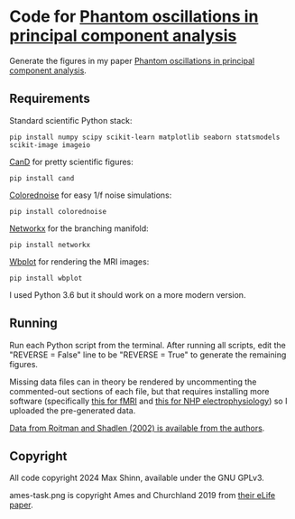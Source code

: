# Code for [Phantom oscillations in principal component analysis](https://www.pnas.org/doi/10.1073/pnas.2311420120)

Generate the figures in my paper [Phantom oscillations in principal component
analysis](https://www.pnas.org/doi/10.1073/pnas.2311420120).

## Requirements

Standard scientific Python stack:

    pip install numpy scipy scikit-learn matplotlib seaborn statsmodels scikit-image imageio

[CanD](https://github.com/mwshinn/CanD) for pretty scientific figures:

    pip install cand

[Colorednoise](https://github.com/felixpatzelt/colorednoise) for easy 1/f noise simulations:

    pip install colorednoise
    
[Networkx](https://networkx.org/) for the branching manifold:

    pip install networkx
    
[Wbplot](https://github.com/jbburt/wbplot) for rendering the MRI images:

    pip install wbplot

I used Python 3.6 but it should work on a more modern version.

## Running

Run each Python script from the terminal.  After running all scripts, edit the
"REVERSE = False" line to be "REVERSE = True" to generate the remaining figures.

Missing data files can in theory be rendered by uncommenting the commented-out
sections of each file, but that requires installing more software (specifically
[this for fMRI](https://github.com/murraylab/spatial_and_temporal_paper) and
[this for NHP
electrophysiology](https://github.com/mwshinn/figures_from_dip_paper)) so I
uploaded the pre-generated data.

[Data from Roitman and Shadlen (2002) is available from the authors](https://shadlenlab.columbia.edu/resources/RoitmanDataCode.html).

## Copyright

All code copyright 2024 Max Shinn, available under the GNU GPLv3.

ames-task.png is copyright Ames and Churchland 2019 from [their eLife
paper](https://elifesciences.org/articles/46159).

